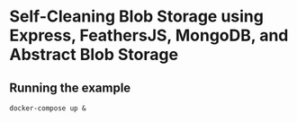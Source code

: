 # Self-Cleaning Blob Storage using Express, FeathersJS, MongoDB, and Abstract Blob Storage

## Running the example

```shell script
docker-compose up &
```
